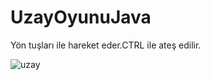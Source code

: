 # UzayOyunuJava


Yön tuşları ile hareket eder.CTRL ile ateş edilir.

![uzay](https://user-images.githubusercontent.com/55693489/65510847-89f2af80-dede-11e9-92c6-5651793c7bb4.PNG)
